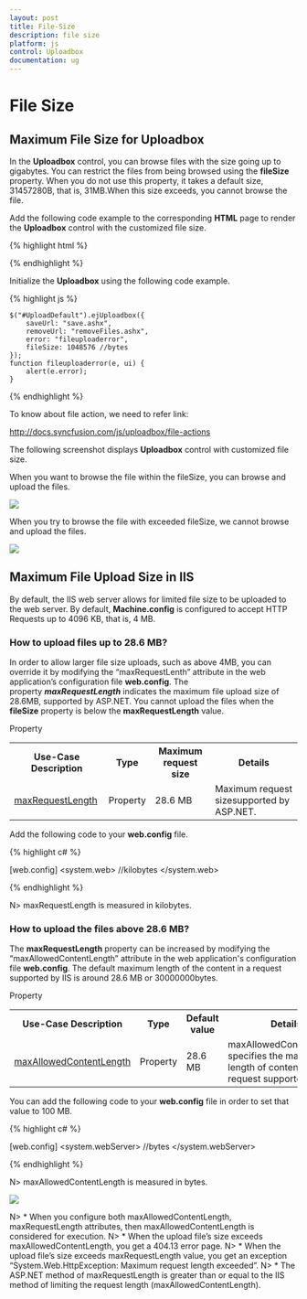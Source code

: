 ```yaml
---
layout: post
title: File-Size
description: file size 
platform: js
control: Uploadbox
documentation: ug
---
```


# File Size 

## Maximum File Size for Uploadbox

In the **Uploadbox** control, you can browse files with the size going up to gigabytes. You can restrict the files from being browsed using the **fileSize** property. When you do not use this property, it takes a default size, 31457280B, that is, 31MB.When this size exceeds, you cannot browse the file. 

Add the following code example to the corresponding **HTML** page to render the **Uploadbox** control with the customized file size.



{% highlight html %}

<div class="control">
     <div id="Uploadbox"></div>
</div>

{% endhighlight %}



Initialize the **Uploadbox** using the following code example.



{% highlight js %}


    $("#UploadDefault").ejUploadbox({
        saveUrl: "save.ashx",
        removeUrl: "removeFiles.ashx",
        error: "fileuploaderror",
        fileSize: 1048576 //bytes
    });
    function fileuploaderror(e, ui) {
        alert(e.error);
    }


{% endhighlight %}



To know about file action, we need to refer link:

<http://docs.syncfusion.com/js/uploadbox/file-actions>

The following screenshot displays **Uploadbox** control with customized file size.

When you want to browse the file within the fileSize, you can browse and upload the files.



![]("/js/UploadBox/File-Size_images/File-Size_img1.png") 

When you try to browse the file with exceeded fileSize, we cannot browse and upload the files.



![]("/js/UploadBox/File-Size_images/File-Size_img2.png") 

## Maximum File Upload Size in IIS

By default, the IIS web server allows for limited file size to be uploaded to the web server. By default, **Machine.config** is configured to accept HTTP Requests up to 4096 KB, that is, 4 MB. 

### How to upload files up to 28.6 MB?

In order to allow larger file size uploads, such as above 4MB, you can override it by modifying the “maxRequestLenth” attribute in the web application’s configuration file **web.config**. The property _**maxRequestLength**_ indicates the maximum file upload size of 28.6MB, supported by ASP.NET. You cannot upload the files when the **fileSize** property is below the **maxRequestLength** value.



Property

<table>
<tr>
<th>
Use-Case Description</th><th>
Type</th><th>
Maximum request size</th><th>
Details</th></tr>
<tr>
<td>
<a href="https://msdn.microsoft.com/en-us/library/system.web.configuration.httpruntimesection.maxrequestlength.aspx">maxRequestLength</a></td><td>
Property</td><td>
28.6 MB</td><td>
Maximum request sizesupported by ASP.NET.</td></tr>
</table>


Add the following code to your **web.config** file. 

{% highlight c# %}

[web.config]
<configuration>
    <system.web>
        <httpruntime maxRequestLength="102400"/> //kilobytes 
    </system.web>
</configuration>


{% endhighlight %}



N> maxRequestLength is measured in kilobytes.


### How to upload the files above 28.6 MB?

The **maxRequestLength** property can be increased by modifying the “maxAllowedContentLength” attribute in the web application's configuration file **web.config**. The default maximum length of the content in a request supported by IIS is around 28.6 MB or 30000000bytes.

Property

<table>
<tr>
<th>
Use-Case Description</th><th>
Type</th><th>
Default value</th><th>
Details</th></tr>
<tr>
<td>
<a href="https://msdn.microsoft.com/en-us/library/ms689462(v=vs.90).aspx">maxAllowedContentLength</a></td><td>
Property</td><td>
28.6 MB</td><td>
maxAllowedContentLength specifies the maximum length of content in a request supported by IIS.</td></tr>
</table>


You can add the following code to your **web.config** file in order to set that value to 100 MB.

{% highlight c# %}

[web.config]
<system.webServer>
    <security>
        <requestFiltering>
            <requestLimits maxAllowedContentLength="104857600" /> //bytes
        </requestFiltering>
    </security>
</system.webServer>


{% endhighlight %}



N> maxAllowedContentLength is measured in bytes.


![]("/js/UploadBox/File-Size_images/File-Size_img4.png") 
                       

N> * When you configure both maxAllowedContentLength, maxRequestLength attributes, then maxAllowedContentLength is considered for execution.
N> * When the upload file’s size exceeds maxAllowedContentLength, you get a 404.13 error page.
N> * When the upload file’s size exceeds maxRequestLength value, you get an exception “System.Web.HttpException: Maximum request length exceeded”.
N> * The ASP.NET method of maxRequestLength is greater than or equal to the IIS method of limiting the request length (maxAllowedContentLength).
